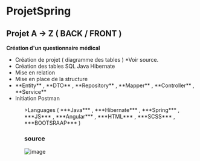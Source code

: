 # ProjetSpring



## Projet A -> Z ( **BACK** / **FRONT** )

**Création d'un questionnaire médical** 

<ul>
  <li>Création de projet ( diagramme des tables ) *Voir source.</li>
  <li>Création des tables SQL Java Hibernate</li>
  <li>Mise en relation</li>
  <li>Mise en place de la structure</li>
  <li> **Entity** , **DTO** , **Repository** , **Mapper** , **Controller** , **Service** </li>
  <li>Initiation Postman</li>
<ul>

<p>
>Languages ( ***Java*** , ***Hibernate*** , ***Spring*** , ***JS*** , ***Angular*** , ***HTML*** , ***SCSS*** , ***BOOTSRAAP*** ) 
</p>
  
### source 

  ![image](https://user-images.githubusercontent.com/70025681/168039635-49ecf64e-1f5d-41c3-b649-004fc11506e8.png)

